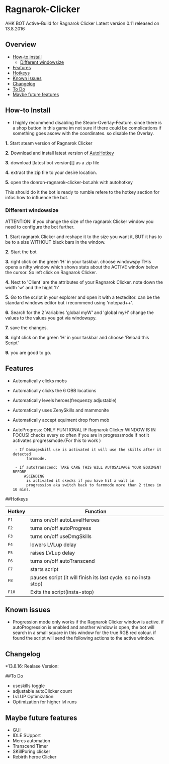 # Ragnarok-Clicker
AHK BOT Active-Build for Ragnarok Clicker
Latest version 0.11 released on 13.8.2016

## Overview

* [How-to install](#how-to-install)
	- [Different windowsize](#different-windowsize)
* [Features](#features)
* [Hotkeys](#hotkeys)
* [Known issues](#known-issues)
* [Changelog](#changelog)
* [To Do](#to-do)
* [Maybe future features](#maybe-future-features)

## How-to Install

* I highly recommend disabling the Steam-Overlay-Feature. since there is a shop button 
	in this game im not sure if there could be complications if something goes ascew with
	the coordinates. so disable the Overlay.

**1.** Start steam version of Ragnarok Clicker

**2.** Download and install latest version of [AutoHotkey][]

**3.** download [latest bot version][] as a zip file

**4.** extract the zip file to your desire location.

**5.** open the donron-ragnarok-clicker-bot.ahk with autohotkey

This should do it the bot is ready to rumble refere to the hotkey section for
infos how to influence the bot.

### Different windowsize
ATTENTION!  if you change the size of the ragnarok Clicker window you need to
			configure the bot further.

**1.**  Start ragnarok Clicker and reshape it to the size you want it, 
		BUT it has to be to a size WITHOUT black bars in the window.

**2.** Start the bot

**3.** right click on the green 'H' in your taskbar. choose windowspy
		THis opens a nifty window which shows stats about the ACTIVE
		window below the cursor.  So left click on Ragnarok Clicker.

**4.** Next to 'Client' are the attributes of your Ragnarok Clicker.
		note down the width 'w' and the hight 'h'

**5.** Go to the script in your explorer and open it with a texteditor.
		can be the standard windows editor but i recommend using 'notepad++'.

**6.** Search for the 2 Variables 'global myW' and 'global myH'
		change the values to the values you got via windowspy.

**7.** save the changes.

**8.** right click on the green 'H' in your taskbar and choose 'Reload this Script'

**9.** you are good to go.

## Features


 * Automatically clicks mobs
 * Automatically clicks the 6 OBB locations
 * Automatically levels heroes(frequenzy adjustable)
 * Automatically uses ZenySkills and mammonite
 * Automatically accept equiment drop from mob
 * AutoProgress: ONLY FUNTIONAL IF Ragnarok Clicker WINDOW IS IN FOCUS!
					checks every so often if you are in progressmode if not
					it activates progressmode.(For this to work )
					
		- If Damageskill use is activated it will use the skills after it detected
			 farmmode.
			 
		- If autoTranscend: TAKE CARE THIS WILL AUTOSALVAGE YOUR EQUIMENT BEFORE
			ASCENDING
			 is activated it ckecks if you have hit a wall in
			 progression aka switch back to farmmode more than 2 times in 10 mins.

##Hotkeys

| Hotkey | Function |
| ------ | -------- |
<kbd>F1</kbd>       | turns on/off autoLevelHeroes
<kbd>F2</kbd>       | turns on/off autoProgress
<kbd>F3</kbd>         | turns on/off useDmgSkills
<kbd>F4</kbd>     | lowers LVLup delay
<kbd>F5</kbd>   | raises LVLup delay
<kbd>F6</kbd>        | turns on/off autoTranscend
<kbd>F7</kbd> | starts script
<kbd>F8</kbd>        | pauses script (it will finish its last cycle. so no insta stop)
<kbd>F10</kbd>        | Exits the script(insta-stop)

##	Known issues

* Progression mode only works if the Ragnarok Clicker window is active.
	if autoProgression is enabled and another window is open, the bot will search in
	a small square in this window for the true RGB red colour. if found the script will send
	the following actions to the active window.

## Changelog

*13.8.16: Realase Version:

##To Do
- useskills toggle
- adjustable autoClicker count
- LvLUP Optimization
- Optimization for higher lvl runs

## Maybe future features
- GUI
- IDLE SUpport
- Mercs automation
- Transcend Timer
- SKillPoring clicker
- Rebirth heroe Clicker














[AutoHotkey]: http://autohotkey.com
[latest bot release]: https://github.com/DOnROnald/Ragnarok-Clicker